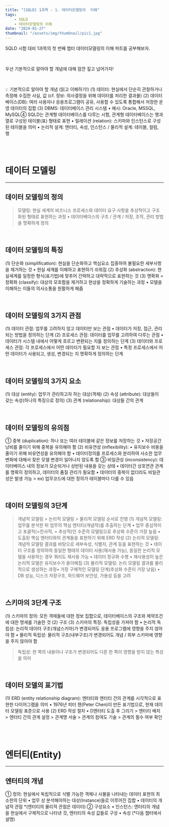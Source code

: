 ```yaml
---
title: "[SQLD] 1과목 - 1. 데이터모델링의  이해"
tags:
    - SQLD
    - 데이터모델링의 이해
date: "2024-01-27"
thumbnail: "/assets/img/thumbnail/pic1.jpg"
---
```


SQLD 시험 대비 1과목의 첫 번째 챕터 데이터모델링의 이해 파트를 공부해보자.

<br>

우선 기본적으로 알아야 할 개념에 대해 잠깐 짚고 넘어가자!

<br>

💡 기본적으로 알아야 할 개념 (읽고 이해하기!)
(1) 데이터: 현실에서 단순히 관찰하거나 측정해 수집한 사실, 값  (cf. 정보: 의사결정을 위해 데이터를 처리한 결과물)
(2) 데이터베이스(DB): 여러 사용자나 응용프로그램이 공유, 사용할 수 있도록 통합해서 저장한 운영 데이터의 집합
(3) DBMS: 데이터베이스 관리 시스템
• 예시: Oracle, MSSQL, MySQL④ SQLD는 관계형 데이터베이스를 다루는 시험, 관계형 데이터베이스는 행과 열로 구성된 테이블(표) 형태로 표현
• 릴레이션 (relation): 스키마와 인스턴스로 구성된 테이블을 의미
• 논리적 설계: 엔터티, 속성, 인스턴스 / 물리적 설계: 테이블, 컬럼, 행

<br>
<br>

# 데이터 모델링
---

## 데이터 모델링의 정의
> 모델링: 현실 세계의 비즈니스 프로세스와 데이터 요구 사항을 추상적이고 구조화된 형태로 표현하는 과정
• 데이터베이스의 구조 / 관계 / 저장, 조작, 관리 방법을 명확하게 정의 

<br>

## 데이터 모델링의 특징
(1) 단순화 (simplification): 현실을 단순화하고 핵심요소 집중하여 불필요한 세부사항을 제거하는 것
• 현실 세계를 이해하고 표현하기 쉬워짐
(2) 추상화 (abstraction): 현실세계를 일정한 형식(표기법)에 맞추어 간략하고 대략적으로 표현하는 것
(3) 명확화 = 정확화 (classify): 대상의 모호함을 제거하고 현상을 정확하게 기술하는 과정
• 모델을 이해하는 이들의 의사소통을 원활하게 해줌

<br>

## 데이터 모델링의 3가지 관점
(1) 데이터 관점: 업무를 고려하지 않고 데이터만 보는 관점
• 데이터가 저장, 접근, 관리되는 방법을 정의하는 단계
(2) 프로세스 관점: 데이터를 업무를 고려하여 다루는 관점
• 데이터가 시스템 내에서 어떻게 흐르고 변환되는 지를 정의하는 단계
(3) 데이터와 프로세스 관점: 각 프로세스에서 어떤 데이터가 필요할 지 보는 관점
• 특정 프로세스에서 어떤 데이터가 사용되고, 생성, 변경되는 지 명확하게 정의하는 단계

<br>

## 데이터 모델링의 3가지 요소
(1) 대상 (entity): 업무가 관리하고자 하는 대상(객체)
(2) 속성 (attribute): 대상들이 갖는 속성(하나의 특징으로 정의)
(3) 관계 (relationship): 대상들 간의 관계

<br>

## 데이터 모델링의 유의점
① 중복 (duplication): 하나 또는 여러 테이블에 같은 정보를 저장하는 것
• 저장공간 낭비를 줄이기 위해 중복을 유의해야 함
(2) 비유연성 (inflexibility): 
• 유지보수 비용을 줄이기 위해 비유연성을 유의해야 함
• 데이터정의를 프로세스와 분리하여 사소한 업무 변화에 대해서 잦은 모델 변경이 일어나지 않도록 함
③ 비일관성 (inconsistency): 데이터베이스 내의 정보가 모순되거나 상반된 내용을 갖는 상태
• 데이터간 상호연관 관계를 명확히 정의하고, 데이터의 품질 관리가 필요함
• 데이터의 중복이 없더라도 비일관성은 발생 가능 > ex) 업무코드에 대한 정의가 테이블마다 다를 수 있음

<br>

## 데이터 모델링의 3단계
> 개념적 모델링 > 논리적 모델링 > 물리적 모델링 순서로 진행
(1) 개념적 모델링: 업무를 분석한 뒤 업무의 핵심 엔터티(개념적)를 추출하는 단계
• 업무 중심적이고 포괄적(=전사적, = 추상적)인 수준의 모델링으로 추상화 수준이 가장 높음
• 도출된 핵심 엔터티와의 관계들을 표현하기 위해 ERD 작성
(2) 논리적 모델링: 개념적 모델링 결과를 바탕으로 세부속성, 식별자, 관계 등을 표현하는 것
• 데이터 구조를 정의하여 동일한 형태의 데이터 사용(재사용 가능), 동일한 논리적 모델을 사용하는 경우 쿼리도 재사용 가능
• 데이터 정규화 수행
• 재사용성이 높은 논리적 모델은 유지보수가 용이해짐
(3) 물리적 모델링: 논리 모델링 결과를 물리적으로 생성하는 과정• 가장 구체적인 모델링 단계(추상화 수준이 가장 낮음)
• DB 성능, 디스크 저장구조, 하드웨어 보안성, 가용성 등을 고려

<br>

## 스키마의 3단계 구조
(1) 스키마의 정의: 모든 객체들에 대한 정보 집합으로, 데이터베이스의 구조와 제약조건에 대한 명세를 기술한 것
(2) 구조
(3) 스키마의 특징: 독립성을 가져야 함
• 논리적 독립성: 논리적 데이터 구조(개념스키마)가 변경되어도 응용 프로그램에 영향을 주지 않아야 함
• 물리적 독립성: 물리적 구조(내부구조)가 변경되어도 개념 / 외부 스키마에 영향을 주지 않아야 함
> 독립성: 한 쪽의 내용이나 구조가 변경되어도 다른 한 쪽이 영향을 받지 않는 특성을 의미

<br>

## 데이터 모델의 표기법
(1) ERD (entity relationship diagram): 엔터티와 엔터티 간의 관계를 시각적으로 표현한 다이어그램을 의미
• 1976년 피터 챈(Peter Chen)이 만든 표기법으로, 현재 데이터 모델링 표준으로 사용
(2) ERD 작성 절차
• D엔터티 도출 후 그리기 > 엔터티 배치 > 엔터티 간의 관계 설정 > 관계명 서술 > 관계의 참여도 기술 > 관계의 필수 여부 확인


<br>
<br>

# 엔터티(Entity)
---
## 엔터티의 개념
① 정의: 현실에서 독립적으로 식별 가능한 객체나 사물을 나타내는 데이터 표현의 최소한의 단위
• 업무 상 분석해야하는 대상(Instance)들로 이루어진 집합
• 데이터의 개념적 관점 *(엔터티의 물리적 관점은 데이터)
② 구성요소
• 인스턴스: 엔터티의 개념을 현실에서 구체적으로 나타낸 것, 엔터티의 속성 값들로 구성
• 속성 (*다음 챕터에서 설명)